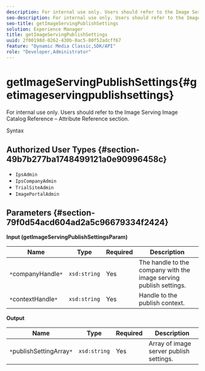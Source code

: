 ```yaml
---
description: For internal use only. Users should refer to the Image Serving Image Catalog Reference – Attribute Reference section.
seo-description: For internal use only. Users should refer to the Image Serving Image Catalog Reference – Attribute Reference section.
seo-title: getImageServingPublishSettings
solution: Experience Manager
title: getImageServingPublishSettings
uuid: 2f00198d-0262-430b-8ac5-80f52adcff67
feature: "Dynamic Media Classic,SDK/API"
role: "Developer,Administrator"
---
```


# getImageServingPublishSettings{#getimageservingpublishsettings}

For internal use only. Users should refer to the Image Serving Image Catalog Reference – Attribute Reference section.

 Syntax 

## Authorized User Types {#section-49b7b277ba1748499121a0e90996458c}

* `IpsAdmin` 
* `IpsCompanyAdmin` 
* `TrialSiteAdmin` 
* `ImagePortalAdmin`

## Parameters {#section-79f0d54acd604ad2a5c96679334f2424}

**Input (getImageServingPublishSettingsParam)** 

|  Name  | Type  | Required  | Description  |
|---|---|---|---|
|  `*`companyHandle`*`  | `xsd:string`  | Yes  | The handle to the company with the image serving publish settings.  |
|  `*`contextHandle`*`  | `xsd:string`  | Yes  | Handle to the publish context.  |

**Output** 

|  Name  | Type  | Required  | Description  |
|---|---|---|---|
|  `*`publishSettingArray`*`  | `xsd:string`  | Yes  | Array of image server publish settings.  |

